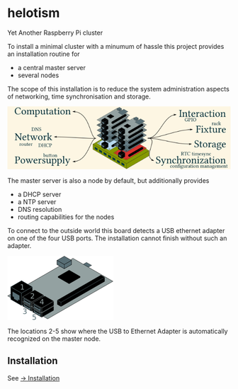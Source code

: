 # helotism
Yet Another Raspberry Pi cluster

To install a minimal cluster with a minumum of hassle this project provides an installation routine for

- a central master server
- several nodes

The scope of this installation is to reduce the system administration aspects of networking, time synchronisation and storage.

![in scope of helotism](./business/marketing/images/helotism-scope.png)

The master server is also a node by default, but additionally provides

- a DHCP server
- a NTP server
- DNS resolution
- routing capabilities for the nodes

To connect to the outside world this board detects a USB ethernet adapter on one of the four USB ports. The installation cannot finish without such an adapter.

![USB to Ethernet Adapter](./technology/physical/raspberry-pi/rpi-3-b_udev_ID_PATH.png)

The locations 2-5 show where the USB to Ethernet Adapter is automatically recognized on the master node.

## Installation

See [-> Installation](./application/physical/installation.md "Installation")